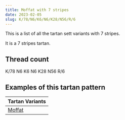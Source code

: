 ```yaml
---
title: Moffat with 7 stripes
date: 2023-02-05
slug: K/78/N6/K6/N6/K28/N56/R/6
---
```

This is a list of all the tartan sett variants with 7 stripes.

It is a 7 stripes tartan.


## Thread count
K/78 N6 K6 N6 K28 N56 R/6

## Examples of this tartan pattern

| Tartan Variants |
|---------------|
| [Moffat](/variants/k/78/n6/k6/n6/k28/n56/r/6-k000000-n808080-rc00000)||
